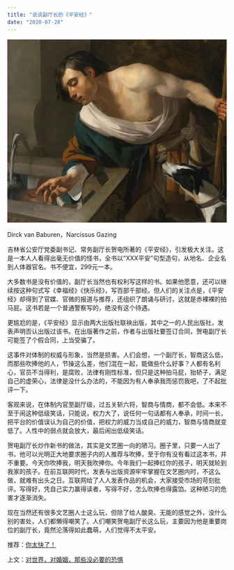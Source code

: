 ```yaml
---
title: "说说副厅长的《平安经》"
date: "2020-07-28"
---
```


  

![连岳文章](images/连岳文章picture-34.jpg)

Dirck van Baburen，Narcissus Gazing

  

吉林省公安厅党委副书记、常务副厅长贺电所著的《平安经》，引发极大关注。这是一本人人看得出毫无价值的怪书，全书以“XXX平安”句型造句，从地名、企业名到人体器官名。书不便宜，299元一本。

  

大多数书是没有价值的，副厅长当然也有权利写这样的书。如果他愿意，还可以继续按这种句式写《幸福经》《快乐经》，写百部千部经。但人们的关注点是，《平安经》却得到了官媒、官微的报道与推荐，还组织了朗诵与研讨，这就是赤裸裸的拍马屁。这书若是一个普通警察写的，绝没有这个待遇。

  

更尴尬的是，《平安经》显示由两大出版社联袂出版，其中之一的人民出版社，发表声明否认出版过该书。在出版著作之前，作者与出版社要签订合同，贺电副厅长可能签了个假合同，上当受骗了。

  

这事件对体制的权威与形象，当然是损害。人们会想，一个副厅长，智商这么低，而那些吹捧他的人，节操这么差，他们混在一起，能做些什么好事？人都有名利心，官员不当得利，是腐败，法律有刚性标准，但只是这种拍马屁，抬轿子，满足自己的虚荣心，法律是没什么办法的，不能因为有人奉承我而惩罚我吧，了不起批评一下。

  

客观来说，在体制内官至副厅级，过五关斩六将，智商与情商，都不会低。本来不至于闹这种低级笑话，只能说，权力大了，说任何一句话都有人奉承，时间一长，把平台的价值误认为自己的价值，把权力的威力当成自己的威力，智商与情商就变低了。人性中的弱点就会放大，最后闹出低级笑话。

  

贺电副厅长炒作新书的做法，其实是文艺圈一向的陋习。圈子里，只要一人出了书，他可以光明正大地要求圈子内的人推荐与吹捧，至于你有没有看过这本书，并不重要。今天你吹捧我，明天我吹捧你。今年我们一起捧红你的孩子，明天就轮到我家的孩子。在前互联网时代，发表与出版资源牢牢掌握在文艺圈内时，不这么做，就难有出头之日。互联网给了人人发表作品的机会，大家接受市场的苛刻批评。写得好，凭自己实力赢得读者，写得不好，怎么吹捧也得露馅。这种陋习的危害才逐渐消失。

  

现在当然还有很多文艺圈人士这么玩，但除了给人酸臭、无能的感觉之外，没什么别的害处，人们都懒得嘲笑了。人们嘲笑贺电副厅长这么玩，主要因为他是重要岗位的副厅长，竟然沦落得如此蠢萌，人们觉得不太平安。

  

推荐：[你太快了！](http://mp.weixin.qq.com/s?__biz=MjM5NDU0Mjk2MQ==&mid=2651638717&idx=1&sn=d8768ef95153c504ad94bfb268b84ee3&chksm=bd7e4fa38a09c6b5d22876141236ae3f363437cd35b41cdfd9dadc2ff6a1d1da00ade9dc0100&scene=21#wechat_redirect)  

上文：[对世界，对婚姻，那些没必要的恐惧](http://mp.weixin.qq.com/s?__biz=MjM5NDU0Mjk2MQ==&mid=2651645091&idx=1&sn=f698ef340e947f76d32fc5bb37af9fdb&chksm=bd7e60bd8a09e9ab74568eaf1f2b1f85250b269d44b28d24f8f3033b0bffebeb792bad7f07e3&scene=21#wechat_redirect)
